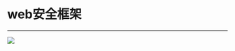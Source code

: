 <!--
 * @Author: 蔡鑫 1058360098@qq.com
 * @Date: 2023-11-30 14:17:35
 * @LastEditors: 蔡鑫 1058360098@qq.com
 * @LastEditTime: 2024-07-09 14:13:39
 * @FilePath: \docsify\docs\articles\technical\t1.md
 * @Description: 这是默认设置,请设置`customMade`, 打开koroFileHeader查看配置 进行设置: https://github.com/OBKoro1/koro1FileHeader/wiki/%E9%85%8D%E7%BD%AE
-->
# web安全框架
---

<img src="//cdn.jsdelivr.net/gh/caix-github/pics-storage/web-security.png"/>